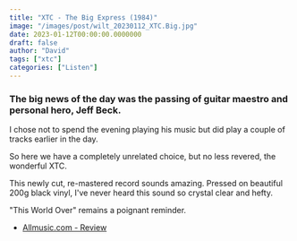 ```yaml
---
title: "XTC - The Big Express (1984)"
image: "/images/post/wilt_20230112_XTC.Big.jpg"
date: 2023-01-12T00:00:00.0000000
draft: false
author: "David"
tags: ["xtc"]
categories: ["Listen"]
---
```

### The big news of the day was the passing of guitar maestro and personal hero, Jeff Beck.

 I chose not to spend the evening playing his music but did play a couple of tracks earlier in the day.

 So here we have a completely unrelated choice, but no less revered, the wonderful XTC.

 This newly cut, re-mastered record sounds amazing. Pressed on beautiful 200g black vinyl, I've never heard this sound so crystal clear and hefty.

 "This World Over" remains a poignant reminder.

-  [Allmusic.com - Review](https://www.allmusic.com/album/the-big-express-mw0000201518)